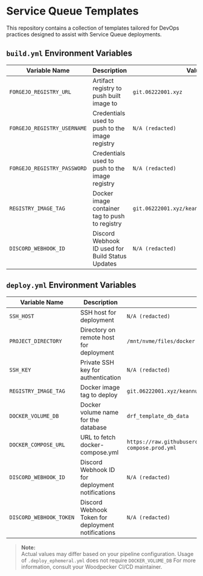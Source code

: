 # Service Queue Templates

This repository contains a collection of templates tailored for DevOps practices designed to assist with Service Queue deployments.

## `build.yml` Environment Variables

| Variable Name              | Description                                      | Value Value                                      |
|----------------------------|--------------------------------------------------|----------------------------------------------------|
| `FORGEJO_REGISTRY_URL`     | Artifact registry to push built image to         | `git.06222001.xyz`                                 |
| `FORGEJO_REGISTRY_USERNAME`| Credentials used to push to the image registry   | `N/A (redacted)`                                   |
| `FORGEJO_REGISTRY_PASSWORD`| Credentials used to push to the image registry   | `N/A (redacted)`                                   |
| `REGISTRY_IMAGE_TAG`       | Docker image container tag to push to registry                      | `git.06222001.xyz/keannu125/drf_template:latest`   |
| `DISCORD_WEBHOOK_ID`       | Discord Webhook ID used for Build Status Updates | `N/A (redacted)`                                   |

## `deploy.yml` Environment Variables

| Variable Name        | Description                                         | Value                        |
|----------------------|-----------------------------------------------------|--------------------------------------|
| `SSH_HOST`           | SSH host for deployment                            | `N/A (redacted)`              |
| `PROJECT_DIRECTORY`  | Directory on remote host for deployment            | `/mnt/nvme/files/docker projects/drf_template`                     |
| `SSH_KEY`            | Private SSH key for authentication                 | `N/A (redacted)`              |
| `REGISTRY_IMAGE_TAG` | Docker image tag to deploy                         | `git.06222001.xyz/keannu125/drf_template:latest` |
| `DOCKER_VOLUME_DB`   | Docker volume name for the database                | `drf_template_db_data`               |
| `DOCKER_COMPOSE_URL` | URL to fetch docker-compose.yml                    | `https://raw.githubusercontent.com/lemeow125/DRF_Template/refs/heads/master/docker-compose.prod.yml` |
| `DISCORD_WEBHOOK_ID` | Discord Webhook ID for deployment notifications    | `N/A (redacted)`                     |
| `DISCORD_WEBHOOK_TOKEN` | Discord Webhook Token for deployment notifications | `N/A (redacted)`                  |

> **Note:**  
> Actual values may differ based on your pipeline configuration.
> Usage of `.deploy_ephemeral.yml` does not require `DOCKER_VOLUME_DB`
> For more information, consult your Woodpecker CI/CD maintainer.
